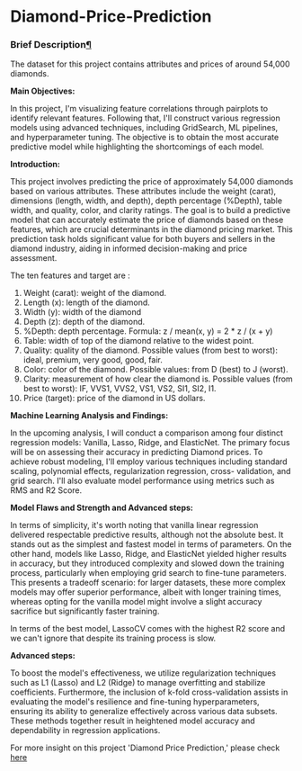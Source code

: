 # Diamond-Price-Prediction
<div class="text_cell_render border-box-sizing rendered_html">
<h3 id="Brief-Description">Brief Description<a class="anchor-link" href="https://www.kaggle.com/code/hiteshbhakuni/diamond-price-prediction/#Brief-Description" target="_self" rel=" noreferrer nofollow">¶</a></h3><p>The dataset for this project contains attributes and prices of around 54,000 diamonds.</p>
<p><strong>Main Objectives:</strong></p>
<p>In this project, I'm visualizing feature correlations through pairplots to identify relevant features. Following that, I'll construct various regression models using advanced techniques, including GridSearch, ML pipelines, and hyperparameter tuning. The objective is to obtain the most accurate predictive model while highlighting the shortcomings of each model.</p>

<p><strong>Introduction:</strong></p>
<p>This project involves predicting the price of approximately 54,000 diamonds based on various attributes. These attributes include the weight (carat), dimensions (length, width, and depth), depth percentage (%Depth), table width, and quality, color, and clarity ratings. The goal is to build a predictive model that can accurately estimate the price of diamonds based on these features, which are crucial determinants in the diamond pricing market. This prediction task holds significant value for both buyers and sellers in the diamond industry, aiding in informed decision-making and price assessment.</p>

<p>The ten features and target are :</p>
<ol>
<li>Weight (carat): weight of the diamond.</li>
<li>Length (x): length of the diamond.</li>
<li>Width (y): width of the diamond</li>
<li>Depth (z): depth of the diamond.</li>
<li>%Depth: depth percentage. Formula: z / mean(x, y) = 2 * z / (x + y)</li>
<li>Table: width of top of the diamond relative to the widest point.</li>
<li>Quality: quality of the diamond. Possible values (from best to worst): ideal, premium, very good, good, fair.</li>
<li>Color: color of the diamond. Possible values: from D (best) to J (worst).</li>
<li>Clarity: measurement of how clear the diamond is. Possible values (from best to worst): IF, VVS1, VVS2, VS1, VS2, SI1, SI2, I1.</li>
<li>Price (target): price of the diamond in US dollars.</li>
</ol>

<p><strong>Machine Learning Analysis and Findings:</strong></p>
<p>In the upcoming analysis, I will conduct a comparison among four distinct regression models: Vanilla, Lasso, Ridge, and ElasticNet. The primary focus will be on assessing their accuracy in predicting Diamond prices. To achieve robust modeling, I'll employ various techniques including standard scaling, polynomial effects, regularization regression, cross- validation, and grid search. I'll also evaluate model performance using metrics such as RMS and R2 Score.</p>

<p><strong>Model Flaws and Strength and Advanced steps:</strong></p>
<p>In terms of simplicity, it's worth noting that vanilla linear regression delivered respectable predictive results, although not the absolute best. It stands out as the simplest and fastest model in terms of parameters. On the other hand, models like Lasso, Ridge, and ElasticNet yielded higher results in accuracy, but they introduced complexity and slowed down the training process, particularly when employing grid search to fine-tune parameters. This presents a tradeoff scenario: for larger datasets, these more complex models may offer superior performance, albeit with longer training times, whereas opting for the vanilla model might involve a slight accuracy sacrifice but significantly faster training.</p>

<p>In terms of the best model, LassoCV comes with the highest R2 score and we can't ignore that despite its training process is slow.</p>

<p><strong>Advanced steps:</strong></p>
<p>To boost the model's effectiveness, we utilize regularization techniques such as L1 (Lasso) and L2 (Ridge) to manage overfitting and stabilize coefficients. Furthermore, the inclusion of k-fold cross-validation assists in evaluating the model's resilience and fine-tuning hyperparameters, ensuring its ability to generalize effectively across various data subsets. These methods together result in heightened model accuracy and dependability in regression applications.</p>
<p>For more insight on this project 'Diamond Price Prediction,' please check <a href='https://github.com/Izuchukwu234/Diamond-Price-Prediction/blob/main/Diamond%20Price%20Analysis.pdf'>here</a></p>
</div>
